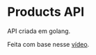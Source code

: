 # Products API

API criada em golang.

Feita com base nesse [vídeo](https://www.youtube.com/watch?v=3p4mpId_ZU8).